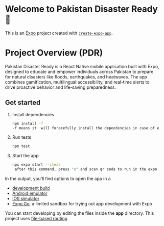 # Welcome to Pakistan Disaster Ready👋

This is an [Expo](https://expo.dev) project created with [`create-expo-app`](https://www.npmjs.com/package/create-expo-app).

# Project Overview (PDR)

Pakistan Disaster Ready is a React Native mobile application built with Expo, designed to educate and empower individuals across Pakistan to prepare for natural disasters like floods, earthquakes, and heatwaves. The app combines gamification, multilingual accessibility, and real-time alerts to drive proactive behavior and life-saving preparedness.


## Get started

1. Install dependencies
   ```bash
   npm install -f 
   -f means it  will forecefully install the dependencies in case of errors with node_modules
   ```
   
2. Run tests
   ```bash
   npm test
   ```

3. Start the app
   ```bash
   npx expo start --clear
    after this command, press "s" and scan qr code to run in the expo go
   ```

In the output, you'll find options to open the app in a

- [development build](https://docs.expo.dev/develop/development-builds/introduction/)
- [Android emulator](https://docs.expo.dev/workflow/android-studio-emulator/)
- [iOS simulator](https://docs.expo.dev/workflow/ios-simulator/)
- [Expo Go](https://expo.dev/go), a limited sandbox for trying out app development with Expo

You can start developing by editing the files inside the **app** directory. This project uses [file-based routing](https://docs.expo.dev/router/introduction).




